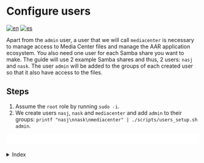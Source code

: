 # Configure users

[![en](https://img.shields.io/badge/lang-en-blue.svg)](Configure%20users.md)
[![es](https://img.shields.io/badge/lang-es-blue.svg)](Configure%20users.es.md)

Apart from the `admin` user, a user that we will call `mediacenter` is necessary to manage access to Media Center files and manage the AAR application ecosystem. You also need one user for each Samba share you want to make. The guide will use 2 example Samba shares and thus, 2 users: `nasj` and `nask`. The user `admin` will be added to the groups of each created user so that it also have access to the files.

## Steps

1. Assume the `root` role by running `sudo -i`.
2. We create users `nasj`, `nask` and `mediacenter` and add `admin` to their groups: `printf "nasj\nnask\nmediacenter" | ./scripts/users_setup.sh admin`.

[<img width="50%" src="buttons/prev-Install and configure zsh optional.svg" alt="Install and configure Zsh (Optional)">](Install%20and%20configure%20zsh%20optional.md)[<img width="50%" src="buttons/next-Install zfs.svg" alt="Install ZFS">](Install%20zfs.md)

<details><summary>Index</summary>

1. [Objective](Objective.md)
2. [Motivation](Motivation.md)
3. [Features](Features.md)
4. [Design and justification](Design%20and%20justification.md)
5. [Minimum prerequisites](Minimum%20prerequisites.md)
6. [Guide](Guide.md)
    1. [Install Fedora Server](Install%20fedora%20server.md)
    2. [Configure Secure Boot](Configure%20secure%20boot.md)
    3. [Install and configure Zsh (Optional)](Install%20and%20configure%20zsh%20optional.md)
    4. [Configure users](Configure%20users.md)
    5. [Install ZFS](Install%20zfs.md)
    6. [Configure ZFS](Configure%20zfs.md)
    7. [Configure host's network](Configure%20hosts%20network.md)
    8. [Configure shares](Configure%20shares.md)
    9. [Register DDNS](Register%20ddns.md)
    10. [Install Docker](Install%20docker.md)
    11. [Create Docker stack](Create%20docker%20stack.md)
    12. [Configure applications](Configure%20applications.md)
    13. [Configure scheduled tasks](Configure%20scheduled%20tasks.md)
    14. [Configure public external traffic](Configure%20public%20external%20traffic.md)
    15. [Configure private external traffic](Configure%20private%20external%20traffic.md)
    16. [Install Cockpit](Install%20cockpit.md)
7. [Glossary](Glossary.md)

</details>
